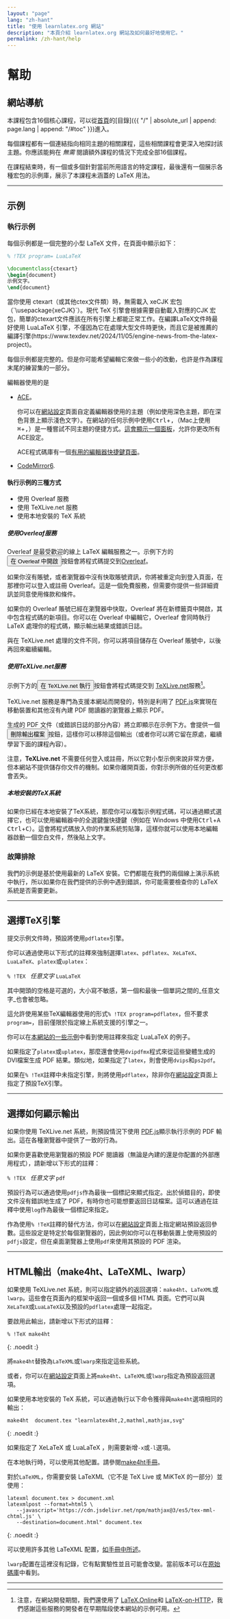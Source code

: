 ```yaml
---
layout: "page"
lang: "zh-hant"
title: "使用 learnlatex.org 網站"
description: "本頁介紹 learnlatex.org 網站及如何最好地使用它。"
permalink: /zh-hant/help
---
```

<script>
  function acesettings() {
      editors['pre0'].execCommand("showSettingsMenu");
  }
</script>

# 幫助

## 網站導航

本課程包含16個核心課程，可以從[首頁](./)的[目錄]({{ "/" | absolute_url | append: page.lang | append: "/#toc" }})進入。

每個課程都有一個連結指向相同主題的相關課程，這些相關課程會更深入地探討該主題。你應該能夠在 _無需_ 閱讀額外課程的情況下完成全部16個課程。

在課程結束時，有一個或多個針對當前所用語言的特定課程，最後還有一個展示各種宏包的示例庫，展示了本課程未涵蓋的 LaTeX 用法。

---

## 示例

### 執行示例

每個示例都是一個完整的小型 LaTeX 文件，在頁面中顯示如下：

```latex
% !TEX program= LuaLaTeX 

\documentclass{ctexart}
\begin{document}
示例文字。
\end{document}
```

<p class="hint">當你使用 ctexart（或其他ctex文件類）時，無需載入 xeCJK 宏包（`\usepackage{xeCJK}`）。現代 TeX 引擎會根據需要自動載入對應的CJK 宏包，簡單的ctexart文件應該在所有引擎上都能正常工作。在編譯LaTeX文件時最好使用 LuaLaTeX 引擎，不僅因為它在處理大型文件時更快，而且它是被推薦的編譯引擎(https://www.texdev.net/2024/11/05/engine-news-from-the-latex-project)。</p>

每個示例都是完整的。但是你可能希望編輯它來做一些小的改動，也許是作為課程末尾的練習集的一部分。

編輯器使用的是

* [ACE](https://ace.c9.io/)。

  你可以在[網站設定](settings)頁面自定義編輯器使用的主題（例如使用深色主題，即在深色背景上顯示淺色文字）。在網站的任何示例中使用<kbd>Ctrl</kbd>+<kbd>,</kbd>（Mac上使用<kbd>⌘</kbd>+<kbd>,</kbd>）是一種嘗試不同主題的便捷方式。[這會顯示一個面板](javascript:acesettings())，允許你更改所有ACE設定。

  ACE程式碼庫有一個[有用的編輯器快捷鍵頁面](https://github.com/ajaxorg/ace/wiki/Default-Keyboard-Shortcuts)。

* [CodeMirror6](https://codemirror.net/).


#### 執行示例的三種方式

* 使用 Overleaf 服務
* 使用 TeXLive.net 服務
* 使用本地安裝的 TeX 系統

##### 使用Overleaf服務

Overleaf 是最受歡迎的線上 LaTeX 編輯服務之一。示例下方的<button>在 Overleaf 中開啟</button>按鈕會將程式碼提交到[Overleaf](https://www.overleaf.com/about)。

如果你沒有賬號，或者瀏覽器中沒有快取賬號資訊，你將被重定向到登入頁面，在那裡你可以登入或註冊 Overleaf。這是一個免費服務，但需要你提供一些詳細資訊並同意使用條款和條件。

如果你的 Overleaf 賬號已經在瀏覽器中快取，Overleaf 將在新標籤頁中開啟，其中包含程式碼的新項目。你可以在 Overleaf 中編輯它，Overleaf 會同時執行 LaTeX 處理你的程式碼，顯示輸出結果或錯誤日誌。

與在 TeXLive.net 處理的文件不同，你可以將項目儲存在 Overleaf 賬號中，以後再回來繼續編輯。

##### 使用TeXLive.net服務

示例下方的<button>在 TeXLive.net 執行</button>按鈕會將程式碼提交到 [TeXLive.net](https://texlive.net)服務[^1]。

TeXLive.net 服務是專門為支援本網站而開發的，特別是利用了 [PDF.js](https://mozilla.github.io/pdf.js/)來實現在移動裝置和其他沒有內建 PDF 閱讀器的瀏覽器上顯示 PDF。

生成的 PDF 文件（或錯誤日誌的部分內容）將立即顯示在示例下方。會提供一個<button>刪除輸出檔案</button>按鈕，這樣你可以移除這個輸出（或者你可以將它留在原處，繼續學習下面的課程內容）。

注意，**TeXLive.net** 不需要任何登入或註冊，所以它對小型示例來說非常方便，但本網站不提供儲存你文件的機制。如果你離開頁面，你對示例所做的任何更改都會丟失。

##### 本地安裝的TeX系統

如果你已經在本地安裝了TeX系統，那麼你可以複製示例程式碼，可以通過顯式選擇它，也可以使用編輯器中的全選鍵盤快捷鍵（例如在 Windows 中使用<kbd>Ctrl</kbd>+<kbd>A</kbd> <kbd>Ctrl</kbd>+<kbd>C</kbd>）。這會將程式碼放入你的作業系統剪貼簿，這樣你就可以使用本地編輯器啟動一個空白文件，然後貼上文字。

### 故障排除

我們的示例是基於使用最新的 LaTeX 安裝。它們都能在我們的兩個線上演示系統中執行，所以如果你在我們提供的示例中遇到錯誤，你可能需要檢查你的 LaTeX 系統是否需要更新。

---

## 選擇TeX引擎

提交示例文件時，預設將使用`pdflatex`引擎。

你可以通過使用以下形式的註釋來強制選擇`latex`、`pdflatex`、` XeLaTeX `、` LuaLaTeX `、`platex`或`uplatex`：

`% !TEX ` _任意文字_ ` LuaLaTeX `

其中開頭的空格是可選的，大小寫不敏感，第一個和最後一個單詞之間的_任意文字_也會被忽略。

這允許使用某些TeX編輯器使用的形式`% !TEX program=pdflatex`，但不要求`program=`，目前僅限於指定線上系統支援的引擎之一。

你可以在[本網站的一些示例](more-14)中看到使用註釋來指定 LuaLaTeX 的例子。

如果指定了`platex`或`uplatex`，那麼還會使用`dvipdfmx`程式來從這些變體生成的DVI檔案生成 PDF 結果。類似地，如果指定了`latex`，則會使用`dvips`和`ps2pdf`。

如果在`% !TeX`註釋中未指定引擎，則將使用`pdflatex`，除非你在[網站設定](settings)頁面上指定了預設TeX引擎。

---

## 選擇如何顯示輸出

如果你使用 TeXLive.net 系統，則預設情況下使用 [PDF.js](https://mozilla.github.io/pdf.js/)顯示執行示例的 PDF 輸出。這在各種瀏覽器中提供了一致的行為。

如果你更喜歡使用瀏覽器的預設 PDF 閱讀器（無論是內建的還是你配置的外部應用程式），請新增以下形式的註釋：

`% !TEX ` _任意文字_ `pdf`

預設行為可以通過使用`pdfjs`作為最後一個標記來顯式指定。出於偵錯目的，即使文件沒有錯誤地生成了 PDF，有時你也可能想要返回日誌檔案。這可以通過在註釋中使用`log`作為最後一個標記來指定。

作為使用`% !TeX`註釋的替代方法，你可以在[網站設定](settings)頁面上指定網站預設返回參數。這些設定是特定於每個瀏覽器的，因此例如你可以在移動裝置上使用預設的`pdfjs`設定，但在桌面瀏覽器上使用`pdf`來使用其預設的 PDF 渲染。

---

## HTML輸出（make4ht、LaTeXML、lwarp）

如果使用 TeXLive.net 系統，則可以指定額外的返回選項：`make4ht`、`LaTeXML`或`lwarp`。這些會在頁面內的框架中返回一個或多個 HTML 頁面。它們可以與` XeLaTeX `或` LuaLaTeX `以及預設的`pdflatex`處理一起指定。

要啟用此輸出，請新增以下形式的註釋：

```
% !TeX make4ht
```
{: .noedit :}

將`make4ht`替換為`LaTeXML`或`lwarp`來指定這些系統。

或者，你可以在[網站設定](settings)頁面上將`make4ht`、`LaTeXML`或`lwarp`指定為預設返回選項。

如果使用本地安裝的 TeX 系統，可以通過執行以下命令獲得與`make4ht`選項相同的輸出：

```
make4ht  document.tex "learnlatex4ht,2,mathml,mathjax,svg"
```
{: .noedit :}

如果指定了 XeLaTeX 或 LuaLaTeX ，則需要新增`-x`或`-l`選項。

在本地執行時，可以使用其他配置。請參閱[make4ht手冊](https://texdoc.org/pkg/make4ht)。

對於`LaTeXML`，你需要安裝 LaTeXML（它不是 TeX Live 或 MiKTeX 的一部分）並使用：

```
latexml document.tex > document.xml
latexmlpost --format=html5 \
   --javascript='https://cdn.jsdelivr.net/npm/mathjax@3/es5/tex-mml-chtml.js' \
   --destination=document.html" document.tex
```
{: .noedit :}

可以使用許多其他 LaTeXML 配置，[如手冊中所述](https://dlmf.nist.gov/LaTeXML/manual/)。

`lwarp`配置在這裡沒有記錄，它有點實驗性並且可能會改變。當前版本可以在[原始碼庫](https://github.com/davidcarlisle/latexcgi/blob/main/lwarp/latexcgilwarp)中看到。

---

[^1]: 注意，在網站開發期間，我們還使用了 [LaTeX.Online](https://latexonline.cc/)和 [LaTeX-on-HTTP](https://github.com/YtoTech/latex-on-http)，我們感謝這些服務的開發者在早期階段使本網站的示例可用。


